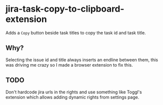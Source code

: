 # jira-task-copy-to-clipboard-extension

Adds a `Copy` button beside task titles to copy the task id and task title.

## Why?

Selecting the issue id and title always inserts an endline between them, this was driving me crazy so I made a browser extension to fix this.

## TODO

Don't hardcode jira urls in the rights and use something like Toggl's extension which allows adding dynamic rights from settings page.
